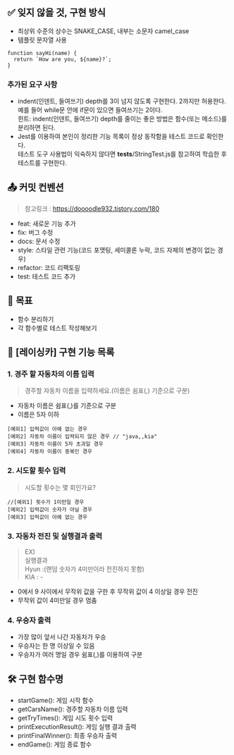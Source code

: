 ## ✅ 잊지 않을 것, 구현 방식

- 최상위 수준의 상수는 SNAKE_CASE, 내부는 소문자 camel_case
- 템플릿 문자열 사용

```
function sayHi(name) {
  return `How are you, ${name}?`;
}
```

### 추가된 요구 사항

- indent(인덴트, 들여쓰기) depth를 3이 넘지 않도록 구현한다. 2까지만 허용한다.  
  예를 들어 while문 안에 if문이 있으면 들여쓰기는 2이다.  
  힌트: indent(인덴트, 들여쓰기) depth를 줄이는 좋은 방법은 함수(또는 메소드)를 분리하면 된다.
- Jest를 이용하여 본인이 정리한 기능 목록이 정상 동작함을 테스트 코드로 확인한다.  
  테스트 도구 사용법이 익숙하지 않다면 **tests**/StringTest.js를 참고하여 학습한 후 테스트를 구현한다.

## 📤 커밋 컨벤션

> 참고링크 : https://doooodle932.tistory.com/180

- feat: 새로운 기능 추가
- fix: 버그 수정
- docs: 문서 수정
- style: 스타일 관련 기능(코드 포맷팅, 세미콜론 누락, 코드 자체의 변경이 없는 경우)
- refactor: 코드 리팩토링
- test: 테스트 코드 추가

## 👊 목표

- 함수 분리하기
- 각 함수별로 테스트 작성해보기

## 📍 [레이싱카] 구현 기능 목록

### 1. 경주 할 자동차의 이름 입력

> 경주할 자동차 이름을 입력하세요.(이름은 쉼표(,) 기준으로 구분)

- 자동차 이름은 쉼표(,)를 기준으로 구분
- 이름은 5자 이하

```
[예외1] 입력값이 아예 없는 경우
[예외2] 자동차 이름이 입력되지 않은 경우 // "java,,kia"
[예외3] 자동차 이름이 5자 초과일 경우
[예외4] 자동차 이름이 중복인 경우
```

### 2. 시도할 횟수 입력

> 시도할 횟수는 몇 회인가요?

```
//[예외1] 횟수가 1미만일 경우
[예외2] 입력값이 숫자가 아닐 경우
[예외3] 입력값이 아예 없는 경우
```

### 3. 자동차 전진 및 실행결과 출력

> EX)  
> 실행결과  
> Hyun :(랜덤 숫자가 4미만이라 전진하지 못함)  
> KIA : -

- 0에서 9 사이에서 무작위 값을 구한 후 무작위 값이 4 이상일 경우 전진
- 무작위 값이 4미만일 경우 멈춤

### 4. 우승자 출력

- 가장 많이 앞서 나간 자동차가 우승
- 우승자는 한 명 이상일 수 있음
- 우승자가 여러 명일 경우 쉼표(,)를 이용하여 구분

## 🛠️ 구현 함수명

- startGame(): 게임 시작 함수
- getCarsName(): 경주할 자동차 이름 입력
- getTryTimes(): 게임 시도 횟수 입력
- printExecutionResult(): 게임 실행 결과 출력
- printFinalWinner(): 최종 우승자 출력
- endGame(): 게임 종료 함수
